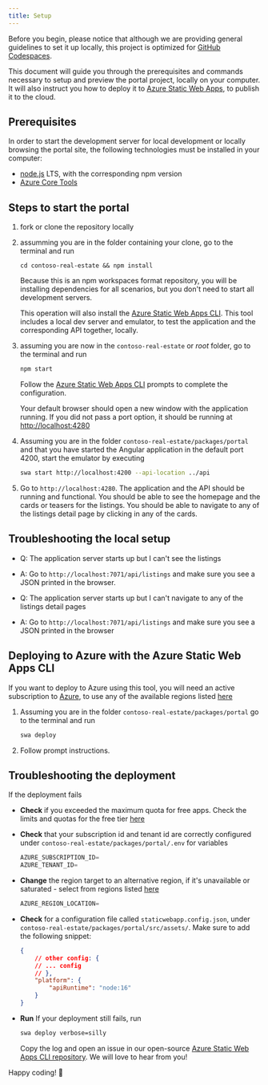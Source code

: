 ```yaml
---
title: Setup
---
```


Before you begin, please notice that although we are providing general guidelines to set it up locally, this project is optimized for [GitHub Codespaces](https://github.com/features/codespaces).


This document will guide you through the prerequisites and commands necessary to setup and preview the portal project, locally on your computer. It will also instruct you how to deploy it to [Azure Static Web Apps](https://learn.microsoft.com/azure/static-web-apps/overview), to publish it to the cloud.

## Prerequisites

In order to start the development server for local development or locally browsing the portal site, the following technologies must be installed in your computer:

- [node.js](https://nodejs.org) LTS, with the corresponding npm version
- [Azure Core Tools](https://learn.microsoft.com/azure/azure-functions/functions-run-local)

## Steps to start the portal

1. fork or clone the repository locally
2. assumming you are in the folder containing your clone, go to the terminal and run 

    `cd contoso-real-estate && npm install`

    Because this is an npm workspaces format repository, you will be installing dependencies for all scenarios, but you don't need to start all development servers.
    
    This operation will also install the [Azure Static Web Apps CLI](https://azure.github.io/static-web-apps-cli/docs/intro). This tool includes a local dev server and emulator, to test the application and the corresponding API together, locally.

3. assuming you are now in the `contoso-real-estate` or _root_ folder, go to the terminal and run

    ```bash
    npm start
    ```

    Follow the [Azure Static Web Apps CLI](https://azure.github.io/static-web-apps-cli/docs/cli/swa) prompts to complete the configuration.
    
    Your default browser should open a new window with the application running. If you did not pass a port option, it should be running at [http://localhost:4280](http://localhost:4280)

4. Assuming you are in the folder `contoso-real-estate/packages/portal` and that you have started the Angular application in the default port 4200, start the emulator by executing 

    ```bash
    swa start http://localhost:4200 --api-location ../api
    ```

5. Go to `http://localhost:4280`. The application and the API should be running and functional. You should be able to see the homepage and the cards or teasers for the listings. You should be able to navigate to any of the listings detail page by clicking in any of the cards.

## Troubleshooting the local setup

- Q: The application server starts up but I can't see the listings
- A: Go to `http://localhost:7071/api/listings` and make sure you see a JSON printed in the browser.

- Q: The application server starts up but I can't navigate to any of the listings detail pages
- A: Go to `http://localhost:7071/api/listings` and make sure you see a JSON printed in the browser

## Deploying to Azure with the Azure Static Web Apps CLI

If you want to deploy to Azure using this tool, you will need an active subscription to [Azure](https://azure.microsoft.com/free/), to use any of the available regions listed [here](https://azure.github.io/static-web-apps-cli/docs/cli/env-vars)

1. Assuming you are in the folder `contoso-real-estate/packages/portal` go to the terminal and run

    ```bash
    swa deploy
    ```

2. Follow prompt instructions. 

## Troubleshooting the deployment

If the deployment fails

- **Check** if you exceeded the maximum quota for free apps. Check the limits and quotas for the free tier [here](https://learn.microsoft.com/azure/static-web-apps/quotas)
- **Check** that your subscription id and tenant id are correctly configured under `contoso-real-estate/packages/portal/.env` for variables

    ```js
    AZURE_SUBSCRIPTION_ID=
    AZURE_TENANT_ID=
    ```

- **Change** the region target to an alternative region, if it's unavailable or saturated - select from regions listed [here](https://azure.github.io/static-web-apps-cli/docs/cli/env-vars)

    ```js
    AZURE_REGION_LOCATION=
    ```

- **Check** for a configuration file called `staticwebapp.config.json`, under `contoso-real-estate/packages/portal/src/assets/`. Make sure to add the following snippet:

    ```json
    { 
        // other config: {
        // ... config
        // },
        "platform": {
            "apiRuntime": "node:16"
        } 
    }
    ```

- **Run** If your deployment still fails, run

    ```bash
    swa deploy verbose=silly
    ```

    Copy the log and open an issue in our open-source [Azure Static Web Apps CLI repository](https://github.com/Azure/static-web-apps-cli). We will love to hear from you!

Happy coding! 🚀